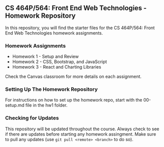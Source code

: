 ## CS 464P/564: Front End Web Technologies - Homework Repository

In this repository, you will find the starter files for the CS 464P/564: Front End Web Technologies homework assignments.

### Homework Assignments

- Homework 1 - Setup and Review
- Homework 2 - CSS, Bootstrap, and JavaScript
- Homework 3 - React and Charting Libraries

Check the Canvas classroom for more details on each assignment.

### Setting Up The Homework Repository

For instructions on how to set up the homework repo, start with the 00-setup.md file in the hw1 folder.

### Checking for Updates

This repository will be updated throughout the course. Always check to see if there are updates before starting any homework assingment. Make sure to pull any updates (use `git pull <remote> <branch>` to do so).
